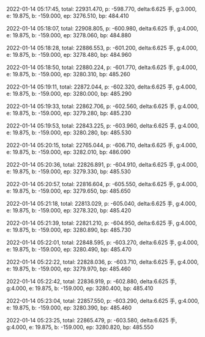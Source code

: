 2022-01-14 05:17:45, total: 22931.470, p: -598.770, delta:6.625 手, g:3.000, e: 19.875, b: -159.000, ep: 3276.510, bp: 484.410

2022-01-14 05:18:07, total: 22908.805, p: -600.980, delta:6.625 手, g:4.000, e: 19.875, b: -159.000, ep: 3278.060, bp: 484.880

2022-01-14 05:18:28, total: 22886.553, p: -601.200, delta:6.625 手, g:4.000, e: 19.875, b: -159.000, ep: 3278.480, bp: 484.960

2022-01-14 05:18:50, total: 22880.224, p: -601.770, delta:6.625 手, g:4.000, e: 19.875, b: -159.000, ep: 3280.310, bp: 485.260

2022-01-14 05:19:11, total: 22872.044, p: -602.320, delta:6.625 手, g:4.000, e: 19.875, b: -159.000, ep: 3280.000, bp: 485.290

2022-01-14 05:19:33, total: 22862.706, p: -602.560, delta:6.625 手, g:4.000, e: 19.875, b: -159.000, ep: 3279.280, bp: 485.230

2022-01-14 05:19:53, total: 22843.225, p: -603.960, delta:6.625 手, g:4.000, e: 19.875, b: -159.000, ep: 3280.280, bp: 485.530

2022-01-14 05:20:15, total: 22765.044, p: -606.710, delta:6.625 手, g:4.000, e: 19.875, b: -159.000, ep: 3282.010, bp: 486.090

2022-01-14 05:20:36, total: 22826.891, p: -604.910, delta:6.625 手, g:4.000, e: 19.875, b: -159.000, ep: 3279.330, bp: 485.530

2022-01-14 05:20:57, total: 22816.604, p: -605.550, delta:6.625 手, g:4.000, e: 19.875, b: -159.000, ep: 3279.650, bp: 485.650

2022-01-14 05:21:18, total: 22813.029, p: -605.040, delta:6.625 手, g:4.000, e: 19.875, b: -159.000, ep: 3278.320, bp: 485.420

2022-01-14 05:21:39, total: 22821.210, p: -604.950, delta:6.625 手, g:4.000, e: 19.875, b: -159.000, ep: 3280.890, bp: 485.730

2022-01-14 05:22:01, total: 22848.595, p: -603.270, delta:6.625 手, g:4.000, e: 19.875, b: -159.000, ep: 3280.490, bp: 485.470

2022-01-14 05:22:22, total: 22828.036, p: -603.710, delta:6.625 手, g:4.000, e: 19.875, b: -159.000, ep: 3279.970, bp: 485.460

2022-01-14 05:22:42, total: 22836.919, p: -602.880, delta:6.625 手, g:4.000, e: 19.875, b: -159.000, ep: 3280.400, bp: 485.410

2022-01-14 05:23:04, total: 22857.550, p: -603.290, delta:6.625 手, g:4.000, e: 19.875, b: -159.000, ep: 3280.390, bp: 485.460

2022-01-14 05:23:25, total: 22865.479, p: -603.580, delta:6.625 手, g:4.000, e: 19.875, b: -159.000, ep: 3280.820, bp: 485.550